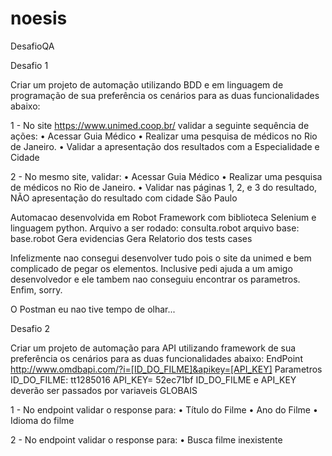 # noesis
DesafioQA

Desafio 1

Criar um projeto de automação utilizando BDD e em linguagem de programação de sua preferência os cenários para as duas funcionalidades abaixo:

1 - No site https://www.unimed.coop.br/ validar a seguinte sequência de ações:
• Acessar Guia Médico
• Realizar uma pesquisa de médicos no Rio de Janeiro.
• Validar a apresentação dos resultados com a Especialidade e Cidade

2 - No mesmo site, validar:
• Acessar Guia Médico
• Realizar uma pesquisa de médicos no Rio de Janeiro.
• Validar nas páginas 1, 2, e 3 do resultado, NÃO apresentação do resultado com cidade São Paulo

Automacao desenvolvida em Robot Framework com biblioteca Selenium e linguagem python.
Arquivo a ser rodado: consulta.robot
arquivo base: base.robot
Gera evidencias
Gera Relatorio dos tests cases

Infelizmente nao consegui desenvolver tudo pois o site da unimed e bem complicado de pegar os elementos. Inclusive pedi ajuda a um amigo desenvolvedor e ele tambem nao conseguiu encontrar os parametros.
Enfim, sorry.

O Postman eu nao tive tempo de olhar...

Desafio 2

Criar um projeto de automação para API utilizando framework de sua preferência os cenários para as duas funcionalidades abaixo:
EndPoint http://www.omdbapi.com/?i=[ID_DO_FILME]&apikey=[API_KEY] Parametros ID_DO_FILME: tt1285016 API_KEY= 52ec71bf
ID_DO_FILME e API_KEY deverão ser passados por variaveis GLOBAIS

1 - No endpoint validar o response para:
• Título do Filme
• Ano do Filme
• Idioma do filme

2 - No endpoint validar o response para: • Busca filme inexistente
 
